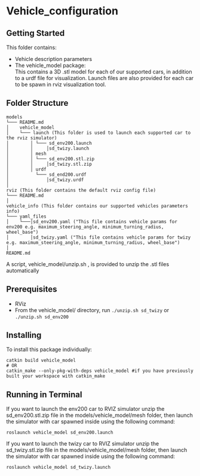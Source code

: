 # Vehicle_configuration

## Getting Started

This folder contains:

- Vehicle description parameters
- The vehicle_model package:  
 This contains a 3D .stl model for each of our supported cars, in addition to a urdf file for visualization. Launch files are also provided for each car to be spawn in rviz visualization tool.

## Folder Structure

```
models
└─── README.md
│    vehicle_model
│    └─── launch (This folder is used to launch each supported car to the rviz simulator)
│        │ └─── sd_env200.launch
│        │     │sd_twizy.launch
│        │ mesh 
│        │ └─── sd_env200.stl.zip
│        │     │sd_twizy.stl.zip
│        │ urdf 
│          └─── sd_end200.urdf
│              │sd_twizy.urdf
│
rviz (This folder contains the default rviz config file)
└─── README.md
│
vehicle_info (This folder contains our supported vehicles parameters info)
└─── yaml_files
│    └───│sd_env200.yaml ("This file contains vehicle params for env200 e.g. maximum_steering_angle, minimum_turning_radius, wheel_base")
│        │sd_twizy.yaml ("This file contains vehicle params for twizy e.g. maximum_steering_angle, minimum_turning_radius, wheel_base")
│
README.md
``` 

A script, vehicle_model/unzip.sh , is provided to unzip the .stl files automatically

## Prerequisites

- RViz
- From the vehicle_model/ directory, run `./unzip.sh sd_twizy` or `./unzip.sh sd_env200`

## Installing

To install this package individually:

```
catkin build vehicle_model
# OR
catkin_make --only-pkg-with-deps vehicle_model #if you have previously built your workspace with catkin_make
```

## Running in Terminal

If you want to launch the env200 car to RVIZ simulator unzip the sd_env200.stl.zip file in the models/vehicle_model/mesh folder, then launch the simulator with car spawned inside using the following command:

```
roslaunch vehicle_model sd_env200.launch
```

If you want to launch the twizy car to RVIZ simulator unzip the sd_twizy.stl.zip file in the models/vehicle_model/mesh folder, then launch the simulator with car spawned inside using the following command:

```
roslaunch vehicle_model sd_twizy.launch
```

